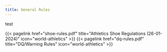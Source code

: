 ```yaml
---
title: General Rules
---
```

</section>

test

<section class="flex flex-col flex-wrap min-w-full mt-4 sm:min-w-0">
{{< pagelink href="shoe-rules.pdf" title="Athletics Shoe Regulations (26-01-2024)" icon="world-athletics" >}}
{{< pagelink href="dq-rules.pdf" title="DQ/Warning Rules" icon="world-athletics" >}}